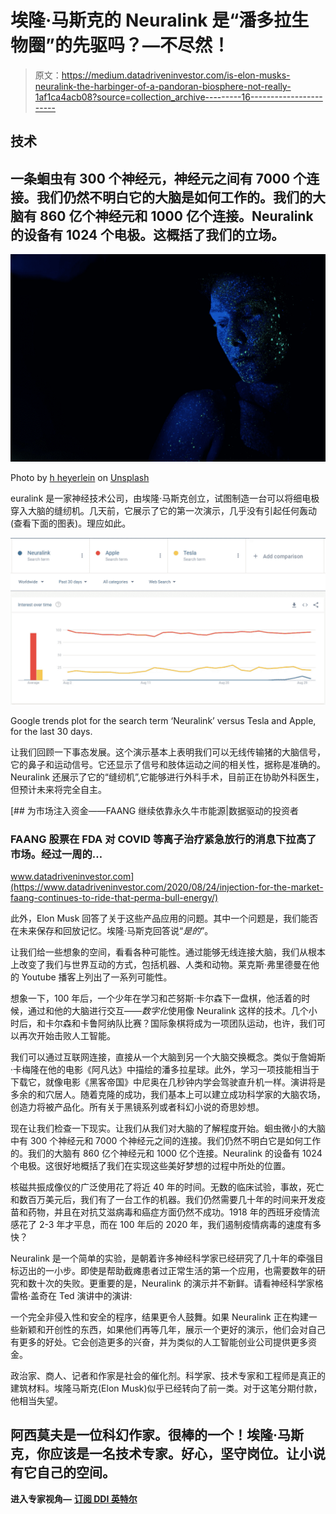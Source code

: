 # 埃隆·马斯克的 Neuralink 是“潘多拉生物圈”的先驱吗？—不尽然！

> 原文：<https://medium.datadriveninvestor.com/is-elon-musks-neuralink-the-harbinger-of-a-pandoran-biosphere-not-really-1af1ca4acb08?source=collection_archive---------16----------------------->

## 技术

## 一条蛔虫有 300 个神经元，神经元之间有 7000 个连接。我们仍然不明白它的大脑是如何工作的。我们的大脑有 860 亿个神经元和 1000 亿个连接。Neuralink 的设备有 1024 个电极。这概括了我们的立场。

![](img/996259158bbaad10084e371b203f2e3f.png)

Photo by [h heyerlein](https://unsplash.com/@heyerlein?utm_source=medium&utm_medium=referral) on [Unsplash](https://unsplash.com?utm_source=medium&utm_medium=referral)

euralink 是一家神经技术公司，由埃隆·马斯克创立，试图制造一台可以将细电极穿入大脑的缝纫机。几天前，它展示了它的第一次演示，几乎没有引起任何轰动(查看下面的图表)。理应如此。

![](img/42b7f5bf44cf2ef5baa4f47127803056.png)

Google trends plot for the search term ‘Neuralink’ versus Tesla and Apple, for the last 30 days.

让我们回顾一下事态发展。这个演示基本上表明我们可以无线传输猪的大脑信号，它的鼻子和运动信号。它还显示了信号和肢体运动之间的相关性，据称是准确的。Neuralink 还展示了它的“缝纫机”,它能够进行外科手术，目前正在协助外科医生，但预计未来将完全自主。

[](https://www.datadriveninvestor.com/2020/08/24/injection-for-the-market-faang-continues-to-ride-that-perma-bull-energy/) [## 为市场注入资金——FAANG 继续依靠永久牛市能源|数据驱动的投资者

### FAANG 股票在 FDA 对 COVID 等离子治疗紧急放行的消息下拉高了市场。经过一周的…

www.datadriveninvestor.com](https://www.datadriveninvestor.com/2020/08/24/injection-for-the-market-faang-continues-to-ride-that-perma-bull-energy/) 

此外，Elon Musk 回答了关于这些产品应用的问题。其中一个问题是，我们能否在未来保存和回放记忆。埃隆·马斯克回答说“*是的*”。

让我们给一些想象的空间，看看各种可能性。通过能够无线连接大脑，我们从根本上改变了我们与世界互动的方式，包括机器、人类和动物。莱克斯·弗里德曼在他的 Youtube 播客上列出了一系列可能性。

想象一下，100 年后，一个少年在学习和芒努斯·卡尔森下一盘棋，他活着的时候，通过和他的大脑进行交互——*数字化*使用像 Neuralink 这样的技术。几个小时后，和卡尔森和卡鲁阿纳队比赛？国际象棋将成为一项团队运动，也许，我们可以再次开始击败人工智能。

我们可以通过互联网连接，直接从一个大脑到另一个大脑交换概念。类似于詹姆斯·卡梅隆在他的电影《阿凡达》中描绘的潘多拉星球。此外，学习一项技能相当于下载它，就像电影《黑客帝国》中尼奥在几秒钟内学会驾驶直升机一样。演讲将是多余的和穴居人。随着克隆的成功，我们基本上可以建立成功科学家的大脑农场，创造力将被产品化。所有关于黑镜系列或者科幻小说的奇思妙想。

现在让我们检查一下现实。让我们从我们对大脑的了解程度开始。蛔虫微小的大脑中有 300 个神经元和 7000 个神经元之间的连接。我们仍然不明白它是如何工作的。我们的大脑有 860 亿个神经元和 1000 亿个连接。Neuralink 的设备有 1024 个电极。这很好地概括了我们在实现这些美好梦想的过程中所处的位置。

核磁共振成像仪的广泛使用花了将近 40 年的时间。无数的临床试验，事故，死亡和数百万美元后，我们有了一台工作的机器。我们仍然需要几十年的时间来开发疫苗和药物，并且在对抗艾滋病毒和癌症方面仍然不成功。1918 年的西班牙疫情流感花了 2-3 年才平息，而在 100 年后的 2020 年，我们遏制疫情病毒的速度有多快？

Neuralink 是一个简单的实验，是朝着许多神经科学家已经研究了几十年的牵强目标迈出的一小步。即使是帮助截瘫患者过正常生活的第一个应用，也需要数年的研究和数十次的失败。更重要的是，Neuralink 的演示并不新鲜。请看神经科学家格雷格·盖奇在 Ted 演讲中的演讲:

一个完全非侵入性和安全的程序，结果更令人鼓舞。如果 Neuralink 正在构建一些新颖和开创性的东西，如果他们再等几年，展示一个更好的演示，他们会对自己有更多的好处。它会创造更多的兴奋，并为类似的人工智能创业公司提供更多资金。

政治家、商人、记者和作家是社会的催化剂。科学家、技术专家和工程师是真正的建筑材料。埃隆马斯克(Elon Musk)似乎已经转向了前一类。对于这笔分期付款，他相当失望。

## 阿西莫夫是一位科幻作家。很棒的一个！埃隆·马斯克，你应该是一名技术专家。好心，坚守岗位。让小说有它自己的空间。

**进入专家视角—** [**订阅 DDI 英特尔**](https://datadriveninvestor.com/ddi-intel)